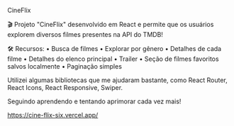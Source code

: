CineFlix

🎬 Projeto "CineFlix" desenvolvido em React e permite que os usuários explorem diversos filmes presentes na API do TMDB!

🛠️ Recursos:
• Busca de filmes
• Explorar por gênero
• Detalhes de cada filme
• Detalhes do elenco principal
• Trailer
• Seção de filmes favoritos salvos localmente
• Paginação simples

Utilizei algumas bibliotecas que me ajudaram bastante, como React Router, React Icons, React Responsive, Swiper.

Seguindo aprendendo e tentando aprimorar cada vez mais!

https://cine-flix-six.vercel.app/
